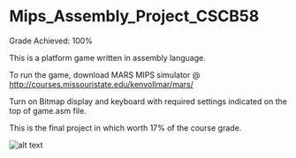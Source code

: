 # Mips_Assembly_Project_CSCB58

Grade Achieved: 100%

This is a platform game written in assembly language.

To run the game, download MARS MIPS simulator @ http://courses.missouristate.edu/kenvollmar/mars/

Turn on Bitmap display and keyboard with required settings indicated on the top of game.asm file.

This is the final project in which worth 17% of the course grade. 

![alt text](https://github.com/Tony-beeper/Mips_Assembly_Project_CSCB58/blob/main/game%20img.png)

